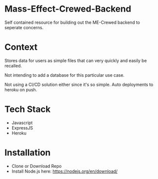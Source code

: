 # Mass-Effect-Crewed-Backend
Self contained resource for building out the ME-Crewed backend to seperate concerns.

# Context 
Stores data for users as simple files that can very quickly and easily be recalled.

Not intending to add a database for this particular use case.

Not using a CI/CD solution either since it's so simple. Auto deployments to heroku on push.

# Tech Stack
* Javascript
* ExpressJS
* Heroku

# Installation
* Clone or Download Repo
* Install Node.js here: https://nodejs.org/en/download/
